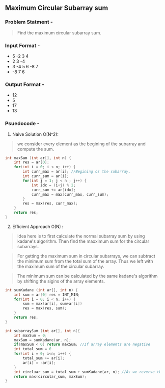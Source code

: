 ## Maximum Circular Subarray sum
### Problem Statment - 
> Find the maximum circular subarray sum.
### Input Format - 
* 5 -2 3 4
* 2 3 -4
* 3 -4 5 6 -8 7
* -8 7 6

### Output Format -
* 12
* 5
* 17
* 13

### Psuedocode -
1. Naive Solution O(N^2):
> we consider every element as the begining of the subarray and compute the sum.
```C++
int maxSum (int ar[], int n) {
    int res = ar[0];
    for(int i = 0; i < n; i++) {
        int curr_max = ar[i]; //Begining os the subarray.
        int curr_sum = ar[i];
        for(int j = 1; j < n ; j++) {
            int idx = (i+j) % 2;
            curr_sum += ar[idx];
            curr_max = max(curr_max, curr_sum);
        }
        res = max(res, curr_max);
    }
    return res;
}
```

2. Efficient Approach O(N) :
> Idea here is to first calculate the normal subarray sum by using kadane's algorithm. Then find the maxximum sum for the circular subarrays.

> For getting the maximum sum in circular subarrays, we can subtract the minimum sum from the total sum of the array. Thus we left with the maximum sum of the circular subarray.

> The minimum sum can be calculated by the same kadane's algorithm by shifting the sigins of the array elements.

```C++
int sumKadane (int ar[], int n) {
    int sum = ar[0] res = INT_MIN;
    for(int i = 0; i < n; i++) {
        sum = max(ar[i], sum+ar[i])
        res = max(res, sum);
    }
    return res;
}

int subarraySum (int ar[], int n){
    int maxSum = 0;
    maxSum = sumKadane(ar, n);
    if(maxSum < 0) return maxSum; //If array elements are negative
    int total_sum = 0
    for(int i = 0; i<n; i++) {
        total_sum += ar[i];
        ar[i] = -ar[i];
    }
    int circluar_sum = total_sum + sumKadane(ar, n); //As we reverse the sign of the elements. so,(+)
    return max(circular_sum, maxSum);
}
```
